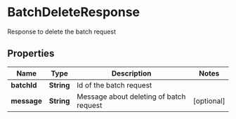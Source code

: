 

# BatchDeleteResponse

Response to delete the batch request

## Properties

| Name | Type | Description | Notes |
|------------ | ------------- | ------------- | -------------|
|**batchId** | **String** | Id of the batch request |  |
|**message** | **String** | Message about deleting of batch request |  [optional] |



